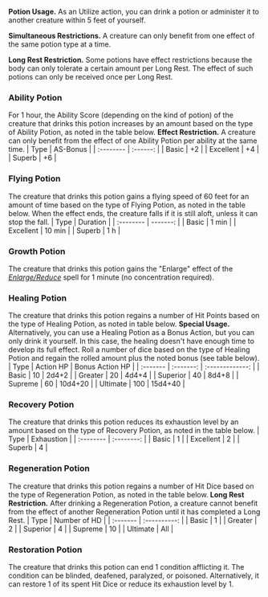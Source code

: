


**Potion Usage.** As an Utilize action, you can drink a potion or administer it to another creature within 5 feet of yourself.


**Simultaneous Restrictions.** A creature can only benefit from one effect of the same potion type at a time.

**Long Rest Restriction.** Some potions have effect restrictions because the body can only tolerate a certain amount per Long Rest. The effect of such potions can only be received once per Long Rest.











### Ability Potion
For 1 hour, the Ability Score (depending on the kind of potion) of the creature that drinks this potion increases by an amount based on the type of Ability Potion, as noted in the table below.
**Effect Restriction.** A creature can only benefit from the effect of one Ability Potion per ability at the same time.
| Type      | AS-Bonus |
| :-------- | :------: |
| Basic     |    +2    |
| Excellent |    +4    |
| Superb    |    +6    |


### Flying Potion
The creature that drinks this potion gains a flying speed of 60 feet for an amount of time based on the type of Flying Potion, as noted in the table below. When the effect ends, the creature falls if it is still aloft, unless it can stop the fall.
| Type      | Duration |
| :-------- | -------: |
| Basic     |    1 min |
| Excellent |   10 min |
| Superb    |      1 h |


### Growth Potion
The creature that drinks this potion gains the "Enlarge" effect of the *[Enlarge/Reduce](https://lolindhir.github.io/PnP/spells/Enlarge%2FReduce)* spell for 1 minute (no concentration required).


### Healing Potion
The creature that drinks this potion regains a number of Hit Points based on the type of Healing Potion, as noted in table below.
**Special Usage.** Alternatively, you can use a Healing Potion as a Bonus Action, but you can only drink it yourself. In this case, the healing doesn't have enough time to develop its full effect. Roll a number of dice based on the type of Healing Potion and regain the rolled amount plus the noted bonus (see table below).
| Type     | Action HP | Bonus Action HP |
| :------- | :-------: | :-------------: |
| Basic    |    10     |      2d4+2      |
| Greater  |    20     |      4d4+4      |
| Superior |    40     |      8d4+8      |
| Supreme  |    60     |     10d4+20     |
| Ultimate |    100    |     15d4+40     |


### Recovery Potion
The creature that drinks this potion reduces its exhaustion level by an amount based on the type of Recovery Potion, as noted in the table below.
| Type      | Exhaustion |
| :-------- | :--------: |
| Basic     |     1      |
| Excellent |     2      |
| Superb    |     4      |


### Regeneration Potion
The creature that drinks this potion regains a number of Hit Dice based on the type of Regeneration Potion, as noted in the table below.
**Long Rest Restriction.** After drinking a Regeneration Potion, a creature cannot benefit from the effect of another Regeneration Potion until it has completed a Long Rest.
| Type     | Number of HD |
| :------- | :----------: |
| Basic    |      1       |
| Greater  |      2       |
| Superior |      4       |
| Supreme  |      10      |
| Ultimate |     All      |


### Restoration Potion
The creature that drinks this potion can end 1 condition afflicting it. The condition can be blinded, deafened, paralyzed, or poisoned. Alternatively, it can restore 1 of its spent Hit Dice or reduce its exhaustion level by 1.







